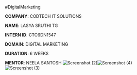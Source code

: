  #DigitalMarketing

**COMPANY**: CODTECH IT SOLUTIONS

**NAME**: LASYA SRUTHI TG

**INTERN ID**: CTO6DN1547

**DOMAIN**: DIGITAL MARKETING 

**DURATION**: 6 WEEKS 

**MENTOR**: NEELA SANTOSH
![Screenshot (2)](https://github.com/user-attachments/assets/e2098d8d-4996-4727-9630-b63bae1f4986)![Screenshot (4)](https://github.com/user-attachments/assets/942982c5-f560-4203-97a5-1c1bfe0078d4)
![Screenshot (3)](https://github.com/user-attachments/assets/adceb52a-e699-402a-a3a1-5aabfbc17875)

